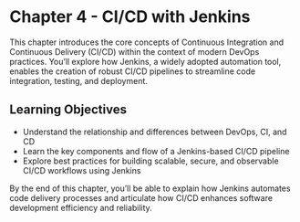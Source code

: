 # Chapter 4 - CI/CD with Jenkins

This chapter introduces the core concepts of Continuous Integration and Continuous Delivery (CI/CD) within the context of modern DevOps practices. You’ll explore how Jenkins, a widely adopted automation tool, enables the creation of robust CI/CD pipelines to streamline code integration, testing, and deployment.


## Learning Objectives

- Understand the relationship and differences between DevOps, CI, and CD 
- Learn the key components and flow of a Jenkins-based CI/CD pipeline
- Explore best practices for building scalable, secure, and observable CI/CD workflows using Jenkins

By the end of this chapter, you’ll be able to explain how Jenkins automates code delivery processes and articulate how CI/CD enhances software development efficiency and reliability.